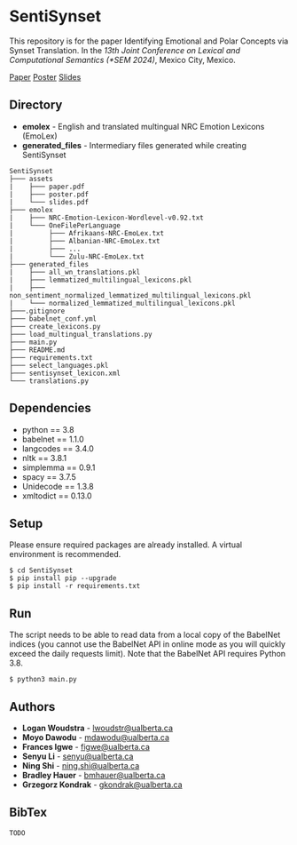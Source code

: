 # SentiSynset
This repository is for the paper Identifying Emotional and Polar Concepts via Synset Translation. In the *13th Joint Conference on Lexical and Computational Semantics (\*SEM 2024)*, Mexico City, Mexico.

[Paper](https://github.com/UAlberta-NLP/SentiSynset/blob/main/assets/paper.pdf) [Poster](https://github.com/UAlberta-NLP/SentiSynset/blob/main/assets/poster.pdf) [Slides](https://github.com/UAlberta-NLP/SentiSynset/blob/main/assets/slides.pdf)

## Directory
+ **emolex** - English and translated multingual NRC Emotion Lexicons (EmoLex)
+ **generated_files** - Intermediary files generated while creating SentiSynset
```
SentiSynset
├─── assets
|    ├─── paper.pdf
|    ├─── poster.pdf
|    └─── slides.pdf
├─── emolex
|    ├─── NRC-Emotion-Lexicon-Wordlevel-v0.92.txt
|    └─── OneFilePerLanguage
|         ├─── Afrikaans-NRC-EmoLex.txt
|         ├─── Albanian-NRC-EmoLex.txt
|         ├─── ...
|         └─── Zulu-NRC-EmoLex.txt
├─── generated_files
|    ├─── all_wn_translations.pkl
|    ├─── lemmatized_multilingual_lexicons.pkl
|    ├─── non_sentiment_normalized_lemmatized_multilingual_lexicons.pkl
|    └─── normalized_lemmatized_multilingual_lexicons.pkl
├───.gitignore
├─── babelnet_conf.yml
├─── create_lexicons.py
├─── load_multingual_translations.py
├─── main.py
├─── README.md
├─── requirements.txt
├─── select_languages.pkl
├─── sentisynset_lexicon.xml
└─── translations.py
```

## Dependencies
+ python == 3.8
+ babelnet == 1.1.0
+ langcodes == 3.4.0
+ nltk == 3.8.1
+ simplemma == 0.9.1
+ spacy == 3.7.5
+ Unidecode == 1.3.8
+ xmltodict == 0.13.0

## Setup
Please ensure required packages are already installed. A virtual environment is recommended.
```
$ cd SentiSynset
$ pip install pip --upgrade
$ pip install -r requirements.txt
```

## Run
The script needs to be able to read data from a local copy of the BabelNet indices (you cannot use the BabelNet API in online mode as you will quickly exceed the daily requests limit). Note that the BabelNet API requires Python 3.8.
```
$ python3 main.py
```

## Authors
* **Logan Woudstra** - lwoudstr@ualberta.ca
* **Moyo Dawodu** - mdawodu@ualberta.ca
* **Frances Igwe** - figwe@ualberta.ca
* **Senyu Li** - senyu@ualberta.ca
* **Ning Shi** - ning.shi@ualberta.ca
* **Bradley Hauer** - bmhauer@ualberta.ca
* **Grzegorz Kondrak** - gkondrak@ualberta.ca

## BibTex
```
TODO
```